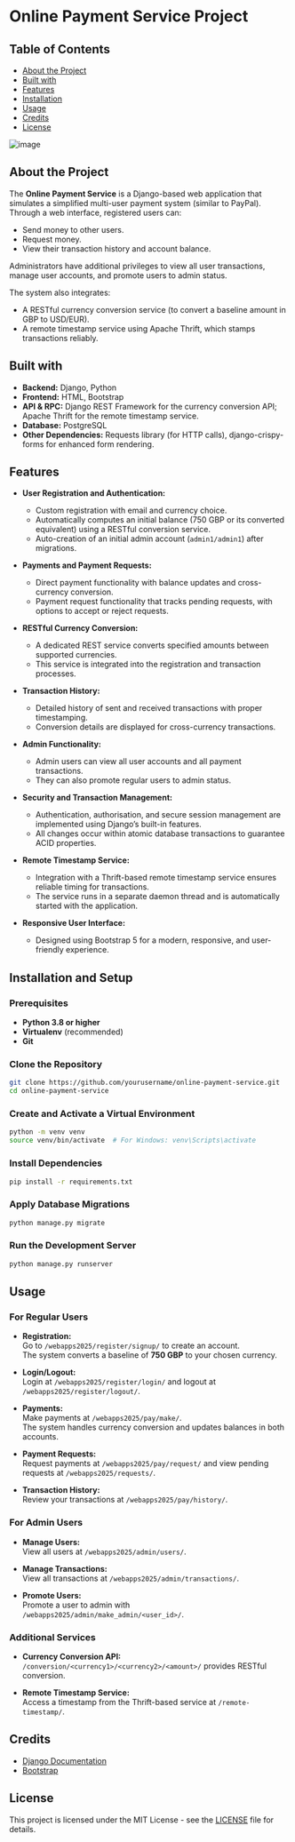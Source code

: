 # Online Payment Service Project 

## Table of Contents

- [About the Project](#about-the-project)
- [Built with](#built-with)
- [Features](#features)
- [Installation](#installation)
- [Usage](#usage)
- [Credits](#credits)
- [License](#license)

![image](https://github.com/user-attachments/assets/942da36b-3e26-4f74-bdd7-c7e9e8b56abd)


## About the Project
The **Online Payment Service** is a Django-based web application that simulates a simplified multi-user payment system (similar to PayPal). Through a web interface, registered users can:
- Send money to other users.
- Request money.
- View their transaction history and account balance.

Administrators have additional privileges to view all user transactions, manage user accounts, and promote users to admin status.

The system also integrates:
- A RESTful currency conversion service (to convert a baseline amount in GBP to USD/EUR).
- A remote timestamp service using Apache Thrift, which stamps transactions reliably.

## Built with
- **Backend:** Django, Python
- **Frontend:** HTML, Bootstrap 
- **API & RPC:** Django REST Framework for the currency conversion API; Apache Thrift for the remote timestamp service.
- **Database:** PostgreSQL
- **Other Dependencies:** Requests library (for HTTP calls), django-crispy-forms for enhanced form rendering.

## Features
- **User Registration and Authentication:**  
  - Custom registration with email and currency choice.  
  - Automatically computes an initial balance (750 GBP or its converted equivalent) using a RESTful conversion service.  
  - Auto-creation of an initial admin account (`admin1/admin1`) after migrations.  

- **Payments and Payment Requests:**  
  - Direct payment functionality with balance updates and cross-currency conversion.  
  - Payment request functionality that tracks pending requests, with options to accept or reject requests.

- **RESTful Currency Conversion:**  
  - A dedicated REST service converts specified amounts between supported currencies.  
  - This service is integrated into the registration and transaction processes.

- **Transaction History:**  
  - Detailed history of sent and received transactions with proper timestamping.  
  - Conversion details are displayed for cross-currency transactions.

- **Admin Functionality:**  
  - Admin users can view all user accounts and all payment transactions.  
  - They can also promote regular users to admin status.

- **Security and Transaction Management:**  
  - Authentication, authorisation, and secure session management are implemented using Django’s built-in features.  
  - All changes occur within atomic database transactions to guarantee ACID properties.  

- **Remote Timestamp Service:**  
  - Integration with a Thrift-based remote timestamp service ensures reliable timing for transactions.  
  - The service runs in a separate daemon thread and is automatically started with the application.

- **Responsive User Interface:**  
  - Designed using Bootstrap 5 for a modern, responsive, and user-friendly experience.  


## Installation and Setup

### Prerequisites
- **Python 3.8 or higher**
- **Virtualenv** (recommended)
- **Git**

### Clone the Repository
```bash
git clone https://github.com/yourusername/online-payment-service.git
cd online-payment-service
 ```
### Create and Activate a Virtual Environment
```bash
python -m venv venv
source venv/bin/activate  # For Windows: venv\Scripts\activate
```
### Install Dependencies
```bash
pip install -r requirements.txt
```
### Apply Database Migrations
```bash
python manage.py migrate
```
### Run the Development Server
```bash
python manage.py runserver 
 ```

## Usage

### For Regular Users
- **Registration:**  
  Go to `/webapps2025/register/signup/` to create an account.  
  The system converts a baseline of **750 GBP** to your chosen currency.
  
- **Login/Logout:**  
  Login at `/webapps2025/register/login/` and logout at `/webapps2025/register/logout/`.

- **Payments:**  
  Make payments at `/webapps2025/pay/make/`.  
  The system handles currency conversion and updates balances in both accounts.

- **Payment Requests:**  
  Request payments at `/webapps2025/pay/request/` and view pending requests at `/webapps2025/requests/`.

- **Transaction History:**  
  Review your transactions at `/webapps2025/pay/history/`.

### For Admin Users
- **Manage Users:**  
  View all users at `/webapps2025/admin/users/`.

- **Manage Transactions:**  
  View all transactions at `/webapps2025/admin/transactions/`.

- **Promote Users:**  
  Promote a user to admin with `/webapps2025/admin/make_admin/<user_id>/`.

### Additional Services
- **Currency Conversion API:**  
  `/conversion/<currency1>/<currency2>/<amount>/` provides RESTful conversion.

- **Remote Timestamp Service:**  
  Access a timestamp from the Thrift-based service at `/remote-timestamp/`.

## Credits
- [Django Documentation](https://docs.djangoproject.com/)
- [Bootstrap](https://getbootstrap.com/)

## License

This project is licensed under the MIT License - see the [LICENSE](LICENSE) file for details.
